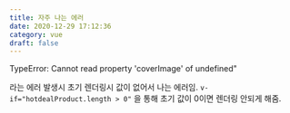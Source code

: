 ```yaml
---
title: 자주 나는 에러
date: 2020-12-29 17:12:36
category: vue
draft: false
---
```


TypeError: Cannot read property 'coverImage' of undefined"

라는 에러 발생시 초기 렌더링시 값이 없어서 나는 에러임.
`v-if="hotdealProduct.length > 0"` 을 통해 초기 값이 0이면 렌더링 안되게 해줌.
